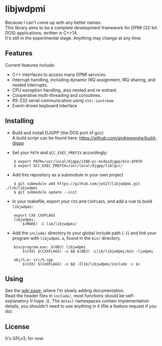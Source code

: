 # libjwdpmi
Because I can't come up with any better names.  
This library aims to be a complete development framework for DPMI (32-bit DOS) applications, written in C++14.  
It's still in the experimental stage. Anything may change at any time.

## Features
Current features include:
* C++ interfaces to access many DPMI services.
* Interrupt handling, including dynamic IRQ assignment, IRQ sharing, and nested interrupts.
* CPU exception handling, also nested and re-entrant.
* Cooperative multi-threading and coroutines.
* RS-232 serial communication using `std::iostream`.
* Event-driven keyboard interface

## Installing
* Build and install DJGPP (the DOS port of gcc)  
A build script can be found here: https://github.com/andrewwutw/build-djgpp

* Set your `PATH` and `GCC_EXEC_PREFIX` accordingly:  
```
    $ export PATH=/usr/local/djgpp/i586-pc-msdosdjgpp/bin:$PATH  
    $ export GCC_EXEC_PREFIX=/usr/local/djgpp/lib/gcc/  
```
* Add this repository as a submodule in your own project  
```
    $ git submodule add https://github.com/jwt27/libjwdpmi.git ./lib/libjwdpmi  
    $ git submodule update --init
```
* In your makefile, export your `CXX` and `CXXFLAGS`, and add a rule to build `libjwdpmi`:  
```
    export CXX CXXFLAGS  
    libjwdpmi:  
        $(MAKE) -C lib/libjwdpmi/  
```
* Add the `include/` directory to your global include path (`-I`) and link your program with `libjwdpmi.a`, found in the `bin/` directory.
```
    bin/program.exe: $(OBJ) libjwdpmi
        $(CXX) $(CXXFLAGS) -o $@ $(OBJ) -Llib/libjwdpmi/bin -ljwdpmi

    obj/%.o: src/%.cpp
        $(CXX) $(CXXFLAGS) -o $@ -Ilib/libjwdpmi/include -c $<
``` 

## Using
See the [wiki page](https://github.com/jwt27/libjwdpmi/wiki), where I'm slowly adding documentation.  
Read the header files in `include/`, most functions should be self-explanatory (I hope :)). The `detail` namespaces contain implementation details, you shouldn't need to use anything in it (file a feature request if you do).

## License
It's GPLv3, for now.
